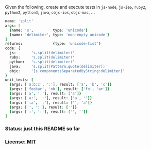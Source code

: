 Given the following, create and execute tests in `js-node`, `js-ie6`, `ruby2`, `python2`, `python3`, `java`, `objc-ios`, `objc-mac`, ...

```coffee
name: 'split'
args: [
  {name: 's',         type: 'unicode'}
  {name: 'delimiter', type: 'non-empty unicode'}
]
returns:              {type: 'unicode-list'}
code: {
  js:       's.split(delimiter)'
  ruby:     's.split(delimiter)'
  python:   's.split(delimiter)'
  java:     's.split(Pattern.quote(delimiter))'
  objc:     '[s componentsSeparatedByString:delimiter]'
}
unit_tests: [
  {args: ['a:b:c', ':'], result: ['a', 'b', 'c']}
  {args: ['foobar', 'ob'], result: ['fo', 'ar']}
  {args: ['a', ':'], result: ['a']}
  {args: ['a:', ':'], result: ['a', '']}
  {args: [':a', ':'], result: ['', 'a']}
  {args: ['', ':'], result: ['']}
  {args: [':', ':'], result: ['', '']}
]
```

### Status: just this README so far

### [License: MIT](LICENSE.txt)
